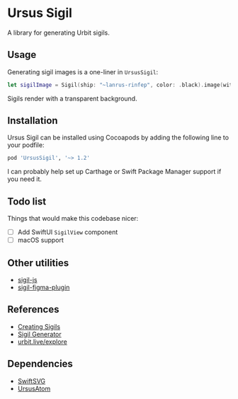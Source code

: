 # Ursus Sigil

A library for generating Urbit sigils.

## Usage

Generating sigil images is a one-liner in `UrsusSigil`:

```swift
let sigilImage = Sigil(ship: "~lanrus-rinfep", color: .black).image(with: CGSize(width: 24.0, height: 24.0))
```

Sigils render with a transparent background.

## Installation

Ursus Sigil can be installed using Cocoapods by adding the following line to your podfile:

```ruby
pod 'UrsusSigil', '~> 1.2'
```

I can probably help set up Carthage or Swift Package Manager support if you need it.

## Todo list

Things that would make this codebase nicer:

- [ ] Add SwiftUI `SigilView` component
- [ ] macOS support

## Other utilities

- [sigil-js](https://github.com/urbit/sigil-js)
- [sigil-figma-plugin](https://github.com/urbit/sigil-figma-plugin)

## References

- [Creating Sigils](https://urbit.org/blog/creating-sigils/)
- [Sigil Generator](http://sigil.azimuth.network)
- [urbit.live/explore](https://urbit.live/explore) 

## Dependencies

- [SwiftSVG](https://github.com/mchoe/SwiftSVG)
- [UrsusAtom](https://github.com/dclelland/UrsusAtom)
